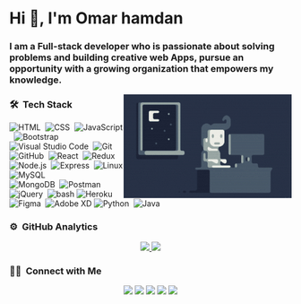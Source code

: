 <h1 align="left">Hi 👋, I'm Omar hamdan</h1>
<h3 align="left">I am a Full-stack developer who is passionate about solving problems and building creative web Apps, pursue an opportunity with a growing organization that empowers my knowledge.</h3>





<img alt="Night Coding" src="https://raw.githubusercontent.com/AVS1508/AVS1508/master/assets/Night-Coding.gif" align="right"/>

### 🛠 &nbsp;Tech Stack

![HTML](https://img.shields.io/badge/-HTML-05122A?style=flat&logo=HTML5)&nbsp;
![CSS](https://img.shields.io/badge/-CSS-05122A?style=flat&logo=CSS3&logoColor=1572B6)&nbsp;
![JavaScript](https://img.shields.io/badge/-JavaScript-05122A?style=flat&logo=javascript)&nbsp;
![Bootstrap](https://img.shields.io/badge/-Bootstrap-05122A?style=flat&logo=bootstrap&logoColor=563D7C)
![Visual Studio Code](https://img.shields.io/badge/-Visual%20Studio%20Code-05122A?style=flat&logo=visual-studio-code&logoColor=007ACC)&nbsp;
![Git](https://img.shields.io/badge/-Git-05122A?style=flat&logo=git)&nbsp;\
![GitHub](https://img.shields.io/badge/-GitHub-05122A?style=flat&logo=github)&nbsp;
![React](https://img.shields.io/badge/-React-05122A?style=flat&logo=react)&nbsp;
![Redux](https://img.shields.io/badge/-Redux-05122A?style=flat&logo=Redux&logoColor=764abc)&nbsp;
![Node.js](https://img.shields.io/badge/-Node.js-05122A?style=flat&logo=node.js)&nbsp;
![Express](https://img.shields.io/badge/-Express-05122A?style=flat&logo=Express&logoColor=000000)&nbsp;
![Linux](https://img.shields.io/badge/-Linux-05122A?style=flat&logo=linux&logoColor=#FCC624)
![MySQL](https://img.shields.io/badge/-MySQL-05122A?style=flat&logo=mysql&logoColor=#4479A1)&nbsp;\
![MongoDB](https://img.shields.io/badge/-MongoDB-05122A?style=flat&logo=mongodb&logoColor=47A248)&nbsp;
![Postman](https://img.shields.io/badge/-Postman-05122A?style=flat&logo=Postman&logoColor=#FF6C37)
![jQuery](https://img.shields.io/badge/-jQuery-05122A?style=flat&logo=jQuery&logoColor=0769AD)&nbsp;
![bash](https://img.shields.io/badge/-bash-05122A?style=flat&logo=GNU%20Bash&logoColor=4EAA25)
![Heroku](https://img.shields.io/badge/-Heroku-05122A?style=flat&logo=Heroku&logoColor=430098)&nbsp;
![Figma](https://img.shields.io/badge/-Figma-05122A?style=flat&logo=figma&logoColor=#F24E1E)&nbsp;
![Adobe XD](https://img.shields.io/badge/-Adobe%20XD-05122A?style=flat&logo=AdobeXD&logoColor=481437)
![Python](https://img.shields.io/badge/-Python-05122A?style=flat&logo=python)&nbsp;
![Java](https://img.shields.io/badge/-Java-05122A?style=flat&logo=Java&logoColor=FFA518)&nbsp;
### ⚙️ &nbsp;GitHub Analytics

<p align="center">
<a href="https://github.com/OmarHamdann">
  <img height="180em" src="https://github-readme-stats-eight-theta.vercel.app/api?username=OmarHamdann&show_icons=true&theme=algolia&include_all_commits=true&count_private=true"/>
  <img height="180em" src="https://github-readme-stats-eight-theta.vercel.app/api/top-langs/?username=omarhamdann&layout=compact&langs_count=8&theme=algolia"/>
</a>
</p>

### 🤝🏻 &nbsp;Connect with Me

<p align="center">
<a href="https://github.com/OmarHamdann"><img src="https://img.shields.io/badge/-Omar%20Hamdan-3423A6?style=flat&logo=Google-Chrome&logoColor=white"/></a>
<a href="https://linkedin.com/in/omarhaamdan"><img src="https://img.shields.io/badge/-Omar%20Hamdan-0077B5?style=flat&logo=Linkedin&logoColor=white"/></a>
<a href="mailto:omar.haamdan@gmail.com"><img src="https://img.shields.io/badge/Omar%20Hamdan-D14836?style=flat&logo=Gmail&logoColor=white"/></a>
<a href="https://codepen.io/omar-labib"><img src="https://img.shields.io/badge/-omar labib-rgb(25 25 25)?style=flat&logo=Codepen&logoColor=white"/></a>
<a href="https://www.hackerrank.com/omarlabibhamdan"><img src="https://img.shields.io/badge/-OmAr.LaBiB-1ba94c?style=flat&logo=Hackerrank&logoColor=rgb(14 20 30)"/></a>
</p>
